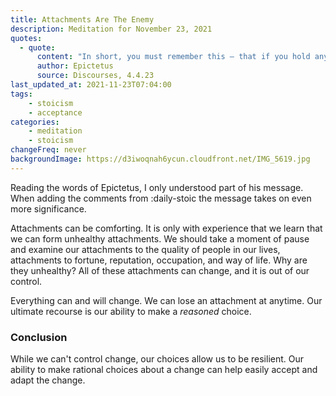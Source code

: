 ```yaml
---
title: Attachments Are The Enemy
description: Meditation for November 23, 2021
quotes: 
  - quote:
      content: "In short, you must remember this — that if you hold anything dear outside of your own reasoned choice, you will have destroyed your capacity for choice."
      author: Epictetus
      source: Discourses, 4.4.23
last_updated_at: 2021-11-23T07:04:00
tags:
    - stoicism
    - acceptance
categories:
    - meditation
    - stoicism
changeFreq: never
backgroundImage: https://d3iwoqnah6ycun.cloudfront.net/IMG_5619.jpg
---
```


Reading the words of Epictetus, I only understood part of his message. When adding the comments from :daily-stoic 
the message takes on even more significance.

Attachments can be comforting. It is only with experience that we learn that we can form unhealthy attachments. 
We should take a moment of pause and examine our attachments to the quality of people in our lives, attachments to 
fortune, reputation, occupation, and way of life. Why are they unhealthy? All of these attachments can change, and it is 
out of our control.

Everything can and will change. We can lose an attachment at anytime. Our ultimate recourse is our ability to make a 
*reasoned* choice.

### Conclusion 

While we can't control change, our choices allow us to be resilient. Our ability to make rational choices about a 
change can help easily accept and adapt the change.
